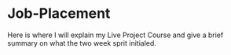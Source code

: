 # Job-Placement
Here is where I will explain my Live Project Course and give a brief summary on what the two week sprit initialed. 
